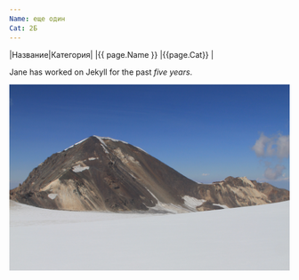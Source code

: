 ```yaml
---
Name: еще один
Cat: 2Б
---
```


|Название|Категория|
|{{ page.Name }} |{{page.Cat}} |

Jane has worked on Jekyll for the past *five years*.

![My helpful screenshot](/assets/img/IMG_4085-2.JPG)
